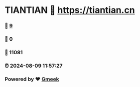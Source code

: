 # TIANTIAN :link: https://tiantian.cn 
### :page_facing_up: [9](https://tiantian.cn/tag.html) 
### :speech_balloon: 0 
### :hibiscus: 11081 
### :alarm_clock: 2024-08-09 11:57:27 
### Powered by :heart: [Gmeek](https://github.com/Meekdai/Gmeek)
